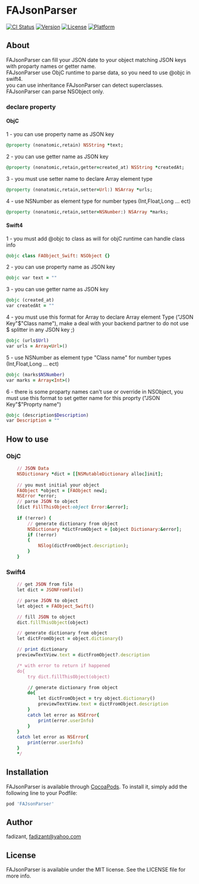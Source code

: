 

# FAJsonParser

[![CI Status](http://img.shields.io/travis/fadizant/FAJsonParser.svg?style=flat)](https://travis-ci.org/fadizant/FAJsonParser)
[![Version](https://img.shields.io/cocoapods/v/FAJsonParser.svg?style=flat)](http://cocoapods.org/pods/FAJsonParser)
[![License](https://img.shields.io/cocoapods/l/FAJsonParser.svg?style=flat)](http://cocoapods.org/pods/FAJsonParser)
[![Platform](https://img.shields.io/cocoapods/p/FAJsonParser.svg?style=flat)](http://cocoapods.org/pods/FAJsonParser)

## About

FAJsonParser can fill your JSON date to your object matching JSON keys with proparty names or getter name.  
FAJsonParser use ObjC runtime to parse data, so you need to use @objc in swift4.  
you can use inheritance FAJsonParser can detect superclasses.   
FAJsonParser can parse NSObject only.

### declare property

#### ObjC
1 - you can use property name as JSON key               
```ruby
@property (nonatomic,retain) NSString *text;  
 ``` 
2 - you can use getter name as JSON key               
```ruby
@property (nonatomic,retain,getter=created_at) NSString *createdAt; 
  ```
3 - you must use setter name to declare Array element type  
```ruby
@property (nonatomic,retain,setter=Url:) NSArray *urls; 
  ```
4 - use NSNumber as element type for number types (Int,Float,Long ... ect)  
```ruby
@property (nonatomic,retain,setter=NSNumber:) NSArray *marks; 
```
#### Swift4
1 - you must add @objc to class as will for objC runtime can handle class info  
```ruby
@objc class FAObject_Swift: NSObject {}
```
2 - you can use property name as JSON key               
```ruby
@objc var text = "" 
  ```
3 - you can use getter name as JSON key               
```ruby
@objc (created_at)
var createdAt = ""
  ```
4 - you must use this format for Array to declare Array element Type ("JSON Key"$"Class name"), make a deal with your backend partner to do not use $ splitter in any JSON key ;)   
```ruby
@objc (urls$Url)
var urls = Array<Url>()
  ```
5 - use NSNumber as element type "Class name" for number types (Int,Float,Long ... ect)   
```ruby
@objc (marks$NSNumber)
var marks = Array<Int>()
```
6 - there is some proparty names can't use or override in NSObject, you must use this format to set getter name for this proprty ("JSON Key"$"Proprty name")  
```ruby
@objc (description$Description)
var Description = ""
```
## How to use

### ObjC
```ruby
    // JSON Data
    NSDictionary *dict = [[NSMutableDictionary alloc]init];
    
    // you must initial your object
    FAObject *object = [FAObject new];
    NSError *error;
    // parse JSON to object 
    [dict FillThisObject:object Error:&error];
    
    if (!error) {
        // generate dictionary from object
        NSDictionary *dictFromObject = [object Dictionary:&error];
        if (!error)
        {
            NSlog(dictFromObject.description);
        }
    }
```

### Swift4
```ruby
    // get JSON from file
    let dict = JSONFromFile()

    // parse JSON to object
    let object = FAObject_Swift()

    // fill JSON to object
    dict.fillThisObject(object)

    // generate dictionary from object
    let dictFromObject = object.dictionary()

    // print dictionary
    previewTextView.text = dictFromObject?.description

    /* with error to return if happened
    do{
        try dict.fillThisObject(object)

        // generate dictionary from object
        do{
            let dictFromObject = try object.dictionary()
            previewTextView.text = dictFromObject.description
        }
        catch let error as NSError{
            print(error.userInfo)
        }
    }
    catch let error as NSError{
        print(error.userInfo)
    }
    */
```
## Installation

FAJsonParser is available through [CocoaPods](http://cocoapods.org). To install
it, simply add the following line to your Podfile:

```ruby
pod 'FAJsonParser'
```

## Author

fadizant, fadizant@yahoo.com

## License

FAJsonParser is available under the MIT license. See the LICENSE file for more info.

